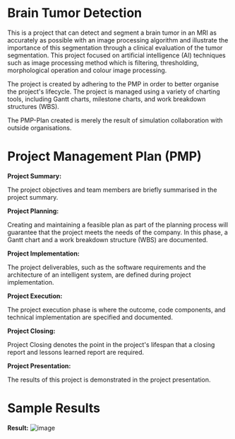 # Brain Tumor Detection 

This is a project that can detect and segment a brain tumor in an MRI as accurately as possible with an image processing algorithm and illustrate the importance of this segmentation through a clinical evaluation of the tumor segmentation. This project focused on artificial intelligence (AI) techniques such as image processing method which is filtering, thresholding, morphological operation and colour image processing. 

The project is created by adhering to the PMP in order to better organise the project's lifecycle. The project is managed using a variety of charting tools, including Gantt charts, milestone charts, and work breakdown structures (WBS).

The PMP-Plan created is merely the result of simulation collaboration with outside organisations.

# Project Management Plan (PMP)

**Project Summary:**

The project objectives and team members are briefly summarised in the project summary.

**Project Planning:**

Creating and maintaining a feasible plan as part of the planning process will guarantee that the project meets the needs of the company. In this phase, a Gantt chart and a work breakdown structure (WBS) are documented.

**Project Implementation:**

The project deliverables, such as the software requirements and the architecture of an intelligent system, are defined during project implementation.

**Project Execution:**

The project execution phase is where the outcome, code components, and technical implementation are specified and documented.

**Project Closing:**

Project Closing denotes the point in the project's lifespan that a closing report and lessons learned report are required.

**Project Presentation:**

The results of this project is demonstrated in the project presentation.

# Sample Results

**Result:**
![image](https://user-images.githubusercontent.com/121602144/211211677-ab9e12cf-a3bd-4217-b6bb-7085386ddd61.png)

